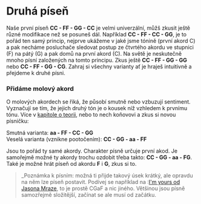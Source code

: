 # Druhá píseň

Naše první píseň **CC - FF - GG - CC** je velmi univerzální, můžš zkusit ještě různé modifikace než se posuneš dál. Například **CC - FF - CC - GG**, je to pořád ten samý princip, nejprve ukážeme v jaké jsme tónině \(první akord C\) a pak necháme posluchače sledovat postup ze čtvrtého akordu ve stupnici \(F\) na pátý \(G\) a pak domů na první akord \(C\). Na světě je neskutečně mnoho písní založených na tomto principu. Zkus ještě **CC - FF - GG - GG** nebo **CC - FF - GG - CG**. Zahraj si všechny varianty ať je hraješ intuitivně a přejdeme k druhé písni.

### Přidáme molový akord

O molových akordech se řiká, že působí smutně nebo vzbuzují sentiment. Vyznačují se tím, že jejich druhý tón je o kousek níž vzhledem k prvnímu tónu. Více v [kapitole o teorii](../teorie/teorie-k-akordum.md), nebo to nech koňovovi a zkus si novou písničku:

Smutná varianta: **aa - FF - CC - GG**  
Veselá varianta \(vznikne pootočením\): **CC - GG - aa - FF**

Jsou to pořád ty samé akordy. Charakter písně určuje první akod. Je samořejmě možné ty akordy trochu ozdobit třeba takto: **CC - GG - aa - FG**. Také je možné hrát píseň od akordu **F** i **G**, zkus si to.

>_Poznámka k písním: možná ti přijde takový úsek krátký, ale opravdu na něm lze píseň postavit. Podívej se například na :[I'm yours od Jasona Mraze](https://www.youtube.com/watch?v=EkHTsc9PU2A), to je prostě CGaF a nic jiného. Většinou jsou písně samozřejmě složitější, začínat se ale musí od začátku.

